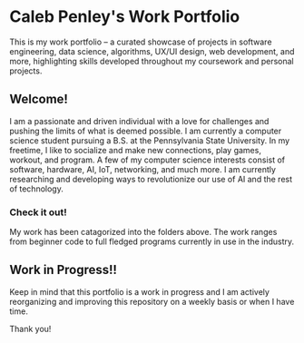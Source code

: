 # Caleb Penley's Work Portfolio
This is my work portfolio – a curated showcase of projects in software engineering, data science, algorithms, UX/UI design, web development, and more, highlighting skills developed throughout my coursework and personal projects.

## Welcome!
I am a passionate and driven individual with a love for challenges and pushing the limits of what is deemed possible. I am currently a computer science student pursuing a B.S. at the Pennsylvania State University. In my freetime, I like to socialize and make new connections, play games, workout, and program. A few of my computer science interests consist of software, hardware, AI, IoT, networking, and much more. I am currently researching and developing ways to revolutionize our use of AI and the rest of technology.

### Check it out!
My work has been catagorized into the folders above. The work ranges from beginner code to full fledged programs currently in use in the industry.

## Work in Progress!!
Keep in mind that this portfolio is a work in progress and I am actively reorganizing and improving this repository on a weekly basis or when I have time.

Thank you!
